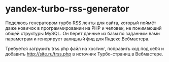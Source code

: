 # yandex-turbo-rss-generator

Поделюсь генератором турбо RSS ленты для сайта, который поймёт даже новичок в программировании на PHP и человек, не понимающий общей структуры MySQL. Он берет данные из базы по заданным вами параметрам и генерирует валидный фид для Яндекс.Вебмастера.

Требуется загрузить trss.php файл на хостинг, поправить код под себя и добавить http://site.ru/trss.php в источник Турбо-страниц в Вебмастере.
